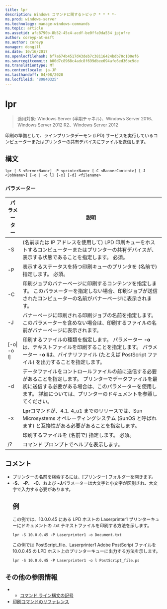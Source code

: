 ```yaml
---
title: lpr
description: Windows コマンドに関するトピック * * * *-
ms.prod: windows-server
ms.technology: manage-windows-commands
ms.topic: article
ms.assetid: afc8790b-8b52-45c4-acdf-be0ffa9da534 jpjofre
author: coreyp-at-msft
ms.author: coreyp
manager: dongill
ms.date: 10/16/2017
ms.openlocfilehash: bf7a674b4517d43deb7c38116424bdb70c100ef6
ms.sourcegitcommit: b00d7c8968c4adc8f699dbee694afe6ed36bc9de
ms.translationtype: MT
ms.contentlocale: ja-JP
ms.lasthandoff: 04/08/2020
ms.locfileid: "80840325"
---
```

# <a name="lpr"></a>lpr

>適用対象: Windows Server (半期チャネル)、Windows Server 2016、Windows Server 2012 R2、Windows Server 2012

印刷の準備として、ラインプリンタデーモン (LPD) サービスを実行しているコンピューターまたはプリンターの共有デバイスにファイルを送信します。  

## <a name="syntax"></a>構文  
```  
lpr [-S <ServerName>] -P <printerName> [-C <BannerContent>] [-J <JobName>] [-o | -o l] [-x] [-d] <filename>  
```  
### <a name="parameters"></a>パラメーター  

|     パラメーター      |                                                                                                           説明                                                                                                           |
|--------------------|---------------------------------------------------------------------------------------------------------------------------------------------------------------------------------------------------------------------------------|
|  -S <ServerName>   |                                    (名前または IP アドレスを使用して) LPD 印刷キューをホストするコンピューターまたはプリンターの共有デバイスが、表示する状態であることを指定します。 必須。                                    |
|  -P <printerName>  |                                                              表示するステータスを持つ印刷キューのプリンタを (名前で) 指定します。 必須。                                                              |
| -C <BannerContent> |                印刷ジョブのバナーページに印刷するコンテンツを指定します。 このパラメーターを指定しない場合、印刷ジョブが送信されたコンピューターの名前がバナーページに表示されます。                 |
|    -J <JobName>    |                           バナーページに印刷される印刷ジョブの名前を指定します。 このパラメーターを含めない場合は、印刷するファイルの名前がバナーページに表示されます。                            |
| [-o&#124; -o l]  | 印刷するファイルの種類を指定します。 パラメーター **-o**は、テキストファイルを印刷することを指定します。 パラメーター **-o l**は、バイナリファイル (たとえば PostScript ファイル) を出力することを指定します。 |
|         -d         |              データファイルをコントロールファイルの前に送信する必要があることを指定します。 プリンターでデータファイルを最初に送信する必要がある場合は、このパラメーターを使用します。 詳細については、プリンターのドキュメントを参照してください。               |
|         -x         |                               **Lpr**コマンドが、4.1. 4_u1 までのリリースでは、Sun Microsystems オペレーティングシステム (SunOS と呼ばれます) と互換性がある必要があることを指定します。                                |
|     <FileName>     |                                                                                      印刷するファイルを (名前で) 指定します。 必須。                                                                                      |
|         /?         |                                                                                              コマンド プロンプトでヘルプを表示します。                                                                                               |

## <a name="remarks"></a>コメント  
- プリンターの名前を検索するには、[プリンター] フォルダーを開きます。  
- **-S**、 **-P**、 **-C**、および **-J**パラメーターは大文字と小文字が区別され、大文字で入力する必要があります。  
  ## <a name="examples"></a><a name=BKMK_examples></a>例  
  この例では、10.0.0.45 にある LPD ホストの Laserprinter1 プリンターキューにドキュメントの .txt テキストファイルを印刷する方法を示します。  
  ```  
  lpr -S 10.0.0.45 -P Laserprinter1 -o Document.txt  
  ```  
  この例では PostScript_file、Laserprinter1 Adobe PostScript ファイルを10.0.0.45 の LPD ホスト上のプリンターキューに出力する方法を示します。  
  ```  
  lpr -S 10.0.0.45 -P Laserprinter1 -o l PostScript_file.ps  
  ```  

## <a name="additional-references"></a>その他の参照情報  
-   - [コマンド ライン構文の記号](command-line-syntax-key.md)  
-   [印刷コマンドのリファレンス](print-command-reference.md)  
